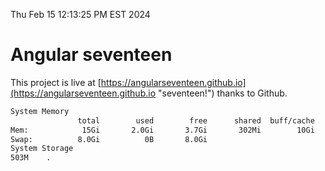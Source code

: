 Thu Feb 15 12:13:25 PM EST 2024

# Angular seventeen


This project is live at [https://angularseventeen.github.io](https://angularseventeen.github.io "seventeen!") thanks to Github.

```bash
System Memory
               total        used        free      shared  buff/cache   available
Mem:            15Gi       2.0Gi       3.7Gi       302Mi        10Gi        13Gi
Swap:          8.0Gi          0B       8.0Gi
System Storage
503M	.
